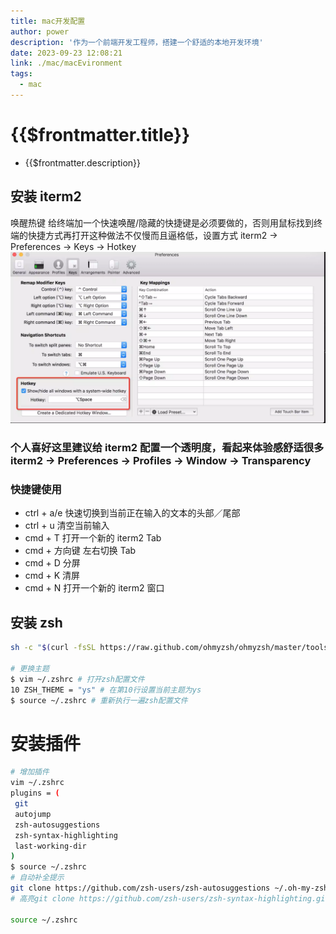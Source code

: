 ```yaml
---
title: mac开发配置
author: power
description: '作为一个前端开发工程师，搭建一个舒适的本地开发环境'
date: 2023-09-23 12:08:21
link: ./mac/macEvironment
tags:
  - mac
---
```


# {{$frontmatter.title}}

- {{$frontmatter.description}}

## 安装 iterm2

唤醒热键
给终端加一个快速唤醒/隐藏的快捷键是必须要做的，否则用鼠标找到终端的快捷方式再打开这种做法不仅慢而且逼格低，设置方式 iterm2 -> Preferences -> Keys -> Hotkey
![Alt text](./img/image.png)

### 个人喜好这里建议给 iterm2 配置一个透明度，看起来体验感舒适很多 iterm2 -> Preferences -> Profiles -> Window -> Transparency

### 快捷键使用

- ctrl + a/e 快速切换到当前正在输入的文本的头部／尾部
- ctrl + u 清空当前输入
- cmd + T 打开一个新的 iterm2 Tab
- cmd + 方向键 左右切换 Tab
- cmd + D 分屏
- cmd + K 清屏
- cmd + N 打开一个新的 iterm2 窗口

## 安装 zsh

```sh
sh -c "$(curl -fsSL https://raw.github.com/ohmyzsh/ohmyzsh/master/tools/install.sh)"

# 更换主题
$ vim ~/.zshrc # 打开zsh配置文件
10 ZSH_THEME = "ys" # 在第10行设置当前主题为ys
$ source ~/.zshrc # 重新执行一遍zsh配置文件
```

# 安装插件

```sh
# 增加插件
vim ~/.zshrc
plugins = (
 git
 autojump
 zsh-autosuggestions
 zsh-syntax-highlighting
 last-working-dir
)
$ source ~/.zshrc
# 自动补全提示
git clone https://github.com/zsh-users/zsh-autosuggestions ~/.oh-my-zsh/custom/plugins/zsh-autosuggestions
# 高亮git clone https://github.com/zsh-users/zsh-syntax-highlighting.git ~/.oh-my-zsh/custom/plugins/zsh-syntax-highlighting

source ~/.zshrc
```
